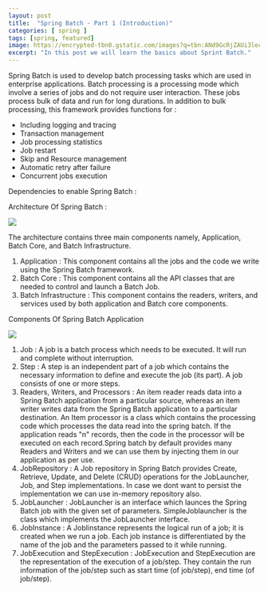 ```yaml
---
layout: post
title:  "Spring Batch - Part 1 (Introduction)"
categories: [ spring ]
tags: [spring, featured]
image: https://encrypted-tbn0.gstatic.com/images?q=tbn:ANd9GcRjZAUi3lecrYEyvAlKiYRlIUpHw2wFhBR5W3oH2l18PnZwmAgmLw&s
excerpt: "In this post we will learn the basics about Sprint Batch."
---
```


Spring Batch is used to develop batch processing tasks which are used in enterprise applications. Batch processing is a processing mode which involve a series of jobs and do not require user interaction. These jobs process bulk of data and run for long durations. In addition to bulk processing, this framework provides functions for :

*   Including logging and tracing
*   Transaction management
*   Job processing statistics
*   Job restart
*   Skip and Resource management
*   Automatic retry after failure
*   Concurrent jobs execution

Dependencies to enable Spring Batch :

Architecture Of Spring Batch :

![](https://encrypted-tbn0.gstatic.com/images?q=tbn:ANd9GcQ3YZIK4K70m4KMu2Kg0UdFiZFNLnWr6R3aHkchj93mIHPSv6gcOw&s)

The architecture contains three main components namely, Application, Batch Core, and Batch Infrastructure.

1.  Application : This component contains all the jobs and the code we write using the Spring Batch framework.
2.  Batch Core : This component contains all the API classes that are needed to control and launch a Batch Job.
3.  Batch Infrastructure : This component contains the readers, writers, and services used by both application and Batch core components.

  

Components Of Spring Batch Application

![](https://i1.wp.com/learningsolo.com/wp-content/uploads/2018/04/partitioning-overview.png?resize=800%2C445)

1.  Job : A job is a batch process which needs to be executed. It will run and complete without interruption.
2.  Step : A step is an independent part of a job which contains the necessary information to define and execute the job (its part). A job consists of one or more steps.
3.  Readers, Writers, and Processors : An item reader reads data into a Spring Batch application from a particular source, whereas an item writer writes data from the Spring Batch application to a particular destination. An Item processor is a class which contains the processing code which processes the data read into the spring batch. If the application reads "n" records, then the code in the processor will be executed on each record.Spring batch by default provides many Readers and Writers and we can use them by injecting them in our application as per use.
4.  JobRepository : A Job repository in Spring Batch provides Create, Retrieve, Update, and Delete (CRUD) operations for the JobLauncher, Job, and Step implementations. In case we dont want to persist the implementation we can use in-memory repository also.
5.  JobLauncher : JobLauncher is an interface which launces the Spring Batch job with the given set of parameters. SimpleJoblauncher is the class which implements the JobLauncher interface.
6.  JobInstance : A JobIinstance represents the logical run of a job; it is created when we run a job. Each job instance is differentiated by the name of the job and the parameters passed to it while running.
7.  JobExecution and StepExecution : JobExecution and StepExecution are the representation of the execution of a job/step. They contain the run information of the job/step such as start time (of job/step), end time (of job/step).
